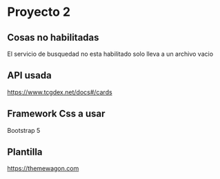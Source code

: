 # Proyecto 2

## Cosas no habilitadas
El servicio de busquedad no esta habilitado solo lleva a un archivo vacio

## API usada
https://www.tcgdex.net/docs#/cards

## Framework Css a usar
Bootstrap 5

## Plantilla
https://themewagon.com

